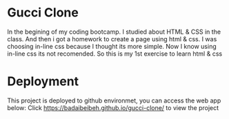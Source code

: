 # Gucci Clone
In the begining of my coding bootcamp. I studied about HTML & CSS in the class. And then i got a homework to create a page using html & css. I was choosing in-line css because I thought its more simple. Now I know using in-line css its not recomended. So this is my 1st exercise to learn html &amp; css

# Deployment
This project is deployed to github environmet, you can access the web app below:
Click https://badaibeibeh.github.io/gucci-clone/ to view the project
